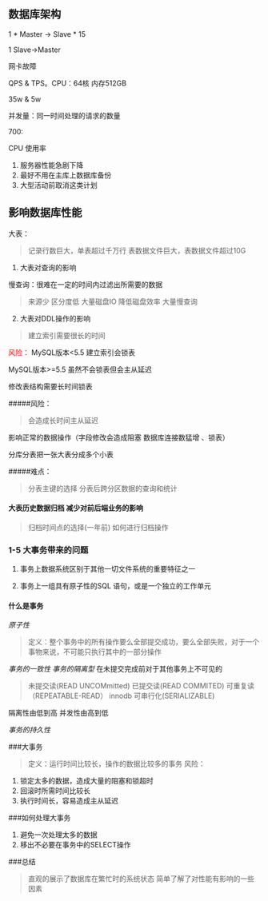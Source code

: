 ## 数据库架构
1 * Master -> Slave * 15

1 Slave->Master

网卡故障

QPS & TPS。CPU：64核 内存512GB

35w & 5w

并发量：同一时间处理的请求的数量

700:

CPU 使用率    

1. 服务器性能急剧下降
2. 最好不用在主库上数据库备份
3. 大型活动前取消这类计划

## 影响数据库性能

大表：

>记录行数巨大，单表超过千万行
>表数据文件巨大，表数据文件超过10G

1. 大表对查询的影响

慢查询：很难在一定的时间内过滤出所需要的数据

>来源少
区分度低
大量磁盘IO
降低磁盘效率
大量慢查询

2. 大表对DDL操作的影响

>建立索引需要很长的时间

<font color="red">风险：</font>
MySQL版本<5.5 建立索引会锁表

MySQL版本>=5.5 虽然不会锁表但会主从延迟


修改表结构需要长时间锁表

#####风险：
>会造成长时间主从延迟

影响正常的数据操作（字段修改会造成阻塞 数据库连接数猛增 、锁表）

分库分表把一张大表分成多个小表

#####难点：

>分表主键的选择
>分表后跨分区数据的查询和统计


#### 大表历史数据归档 减少对前后端业务的影响

>归档时间点的选择(一年前)
>如何进行归档操作

### 1-5 大事务带来的问题

1. 事务上数据系统区别于其他一切文件系统的重要特征之一

2. 事务上一组具有原子性的SQL 语句，或是一个独立的工作单元

#### 什么是事务

*原子性*
>定义：整个事务中的所有操作要么全部提交成功，要么全部失败，对于一个事物来说，不可能只执行其中的一部分操作

*事务的一致性*
*事务的隔离型*
在未提交完成前对于其他事务上不可见的

>未提交读(READ UNCOMmitted)
>已提交读(READ COMMITED)
>可重复读（REPEATABLE-READ） innodb
>可串行化(SERIALIZABLE)

隔离性由低到高
并发性由高到低

*事务的持久性*


###大事务
>定义：运行时间比较长，操作的数据比较多的事务
>风险：
1. 锁定太多的数据，造成大量的阻塞和锁超时
2. 回滚时所需时间比较长
3. 执行时间长，容易造成主从延迟

###如何处理大事务

1. 避免一次处理太多的数据
2. 移出不必要在事务中的SELECT操作


###总结
>直观的展示了数据库在繁忙时的系统状态
>简单了解了对性能有影响的一些因素





























































